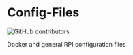 # Config-Files

![GitHub contributors](https://img.shields.io/github/contributors/goffstown-sports-app/Config-Files)

Docker and general RPI configuration files

